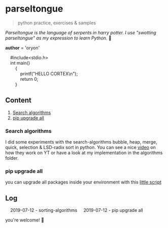 # parseltongue

> python practice, exercises &amp; samples

*Parseltongue is the language of serpents in harry potter. I use "swotting parseltongue" as my expression to learn Python.* :snake:

__author__ = 'oryon'

&nbsp;&nbsp;&nbsp;&nbsp;#include<stdio.h>\
&nbsp;&nbsp;&nbsp;&nbsp;int main()\
&nbsp;&nbsp;&nbsp;&nbsp;&nbsp;&nbsp;&nbsp;&nbsp;{\
&nbsp;&nbsp;&nbsp;&nbsp;&nbsp;&nbsp;&nbsp;&nbsp;&nbsp;&nbsp;&nbsp;&nbsp;printf("HELLO CORTEX\n");\
&nbsp;&nbsp;&nbsp;&nbsp;&nbsp;&nbsp;&nbsp;&nbsp;&nbsp;&nbsp;&nbsp;&nbsp;return 0;\
&nbsp;&nbsp;&nbsp;&nbsp;&nbsp;&nbsp;&nbsp;&nbsp;}

## Content

1. [Search algorithms](#search-algorithms)
2. [pip upgrade all](#pip-upgrade-all)

### Search algorithms

I did some experiments with the search-algorithms bubble, heap, merge, quick, selection & LSD-radix sort in python. You can see a nice [video](https://www.youtube.com/watch?v=kPRA0W1kECg) on how they work on YT or have a look at my implementation in the algorithms folder.

### pip upgrade all

you can upgrade all packages inside your environment with this [little script](tools/pip_upgrade_all.py)

## Log

&nbsp;&nbsp;&nbsp;&nbsp;2019-07-12 - sorting-algorithms
&nbsp;&nbsp;&nbsp;&nbsp;2019-07-12 - pip upgrade all

you're welcome! :vulcan_salute:
